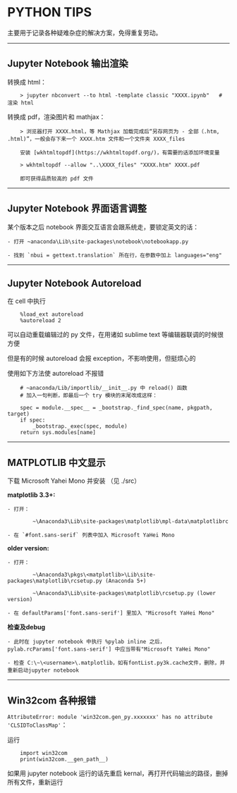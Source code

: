 PYTHON TIPS
===============

主要用于记录各种疑难杂症的解决方案，免得重复劳动。

---

## Jupyter Notebook 输出渲染

转换成 html：

        > jupyter nbconvert --to html -template classic "XXXX.ipynb"   # 渲染 html

转换成 pdf，渲染图片和 mathjax：

        > 浏览器打开 XXXX.html，等 Mathjax 加载完成后“另存网页为 - 全部（.htm, .html)”，一般会存下来一个 XXXX.htm 文件和一个文件夹 XXXX_files

        安装 [wkhtmltopdf](https://wkhtmltopdf.org/)，有需要的话添加环境变量

        > wkhtmltopdf --allow "..\XXXX_files" "XXXX.htm" XXXX.pdf

        即可获得品质较高的 pdf 文件

---

## Jupyter Notebook 界面语言调整

某个版本之后 notebook 界面交互语言会跟系统走，要锁定英文的话：

    - 打开 ~anaconda\Lib\site-packages\notebook\notebookapp.py

    - 找到 `nbui = gettext.translation` 所在行，在参数中加上 languages="eng"

---

## Jupyter Notebook Autoreload

在 cell 中执行

        %load_ext autoreload
        %autoreload 2

可以自动重载编辑过的 py 文件，在用诸如 sublime text 等编辑器联调的时候很方便

但是有的时候 autoreload 会报 exception，不影响使用，但挺烦心的

使用如下方法使 autoreload 不报错

        # ~anaconda/Lib/importlib/__init__.py 中 reload() 函数
        # 加入一句判断，即最后一个 try 模块的末尾改成这样：
    
        spec = module.__spec__ = _bootstrap._find_spec(name, pkgpath, target)
        if spec:
            _bootstrap._exec(spec, module)
        return sys.modules[name]

---

## MATPLOTLIB 中文显示

下载 Microsoft Yahei Mono 并安装 （见 ./src）

**matplotlib 3.3+:**

    - 打开：

            ~\Anaconda3\Lib\site-packages\matplotlib\mpl-data\matplotlibrc

    - 在 `#font.sans-serif` 列表中加入 Microsoft YaHei Mono

**older version:**

    - 打开：

            ~\Anaconda3\pkgs\<matplotlib>\Lib\site-packages\matplotlib\rcsetup.py (Anaconda 5+)
    
            ~\Anaconda3\Lib\site-packages\matplotlib\rcsetup.py (lower version)

    - 在 defaultParams['font.sans-serif'] 里加入 "Microsoft YaHei Mono"

**检查及debug**

    - 此时在 jupyter notebook 中执行 %pylab inline 之后，pylab.rcParams['font.sans-serif'] 中应当带有"Microsoft YaHei Mono"

    - 检查 C:\~\<username>\.matplotlib，如有fontList.py3k.cache文件，删除，并重新启动jupyter notebook

--------

## Win32com 各种报错

`AttributeError: module 'win32com.gen_py.xxxxxxx' has no attribute 'CLSIDToClassMap'`：

运行

        import win32com
        print(win32com.__gen_path__)

如果用 jupyter notebook 运行的话先重启 kernal，再打开代码输出的路径，删掉所有文件，重新运行


